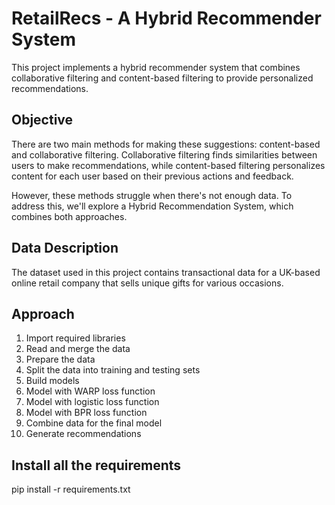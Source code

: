 # RetailRecs - A Hybrid Recommender System

This project implements a hybrid recommender system that combines collaborative filtering and content-based filtering to provide personalized recommendations.

## Objective

There are two main methods for making these suggestions: content-based and collaborative filtering. Collaborative filtering finds similarities between users to make recommendations, while content-based filtering personalizes content for each user based on their previous actions and feedback.

However, these methods struggle when there's not enough data. To address this, we'll explore a Hybrid Recommendation System, which combines both approaches.

## Data Description

The dataset used in this project contains transactional data for a UK-based online retail company that sells unique gifts for various occasions.

## Approach

1. Import required libraries
2. Read and merge the data
3. Prepare the data
4. Split the data into training and testing sets
5. Build models
6. Model with WARP loss function
7. Model with logistic loss function
8. Model with BPR loss function
9. Combine data for the final model
10. Generate recommendations

## Install all the requirements

pip install -r requirements.txt